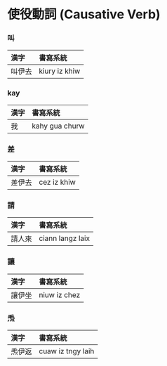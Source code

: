 # 使役動詞 (Causative Verb)

### 叫

| 漢字 | 書寫系統 |
| :--- | :--- |
| 叫伊去 | kiury iz khiw |

### kay

| 漢字 | 書寫系統 |
| :--- | :--- |
| 我 | kahy gua churw |

### 差

| 漢字 | 書寫系統 |
| :--- | :--- |
| 差伊去 | cez iz khiw |

### 請

| 漢字 | 書寫系統 |
| :--- | :--- |
| 請人來 | ciann langz laix |

### 讓

| 漢字 | 書寫系統 |
| :--- | :--- |
| 讓伊坐 | niuw iz chez |

### 𤆬

| 漢字 | 書寫系統 |
| :--- | :--- |
| 𤆬伊返 | cuaw iz tngy laih |
